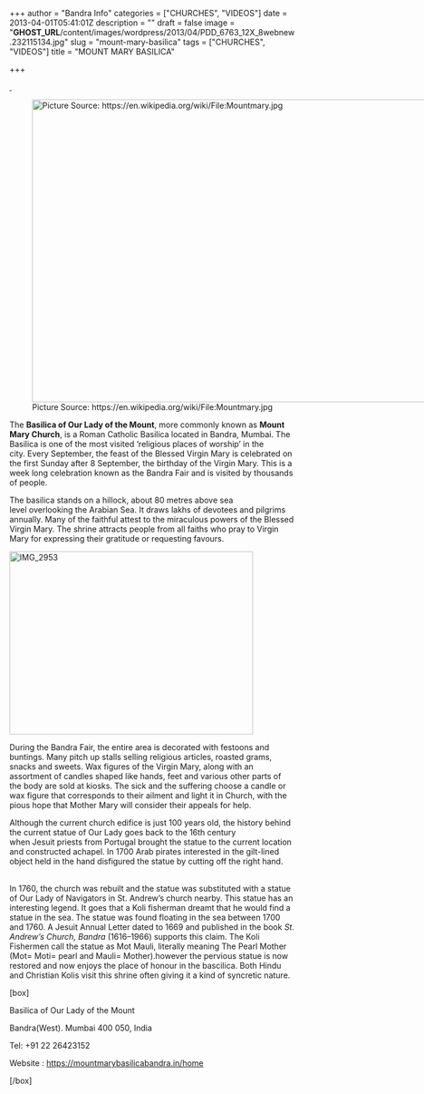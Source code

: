 +++
author = "Bandra Info"
categories = ["CHURCHES", "VIDEOS"]
date = 2013-04-01T05:41:01Z
description = ""
draft = false
image = "__GHOST_URL__/content/images/wordpress/2013/04/PDD_6763_12X_8webnew.232115134.jpg"
slug = "mount-mary-basilica"
tags = ["CHURCHES", "VIDEOS"]
title = "MOUNT MARY BASILICA"

+++


<p style="text-align: left;"><a href="__GHOST_URL__/content/images/wordpress/2013/04/IMG_2954.jpg"> </a></p>
<figure id="attachment_3727" aria-describedby="caption-attachment-3727" style="width: 800px" class="wp-caption aligncenter"><a href="https://i1.wp.com/bandra.info/wp-content/uploads/2013/04/800px-Mountmary.jpg?ssl=1"><img loading="lazy" class="size-full wp-image-3727 " alt="Picture Source: https://en.wikipedia.org/wiki/File:Mountmary.jpg" src="https://i1.wp.com/bandra.info/wp-content/uploads/2013/04/800px-Mountmary.jpg?resize=800%2C534&#038;ssl=1" width="800" height="534" srcset="https://i1.wp.com/bandra.info/wp-content/uploads/2013/04/800px-Mountmary.jpg?w=800&amp;ssl=1 800w, https://i1.wp.com/bandra.info/wp-content/uploads/2013/04/800px-Mountmary.jpg?resize=300%2C200&amp;ssl=1 300w" sizes="(max-width: 800px) 100vw, 800px" data-recalc-dims="1" /></a><figcaption id="caption-attachment-3727" class="wp-caption-text">Picture Source: https://en.wikipedia.org/wiki/File:Mountmary.jpg</figcaption></figure>
<p style="text-align: left;">The <b>Basilica of Our Lady of the Mount</b>, more commonly known as <b>Mount Mary Church</b>, is a Roman Catholic Basilica located in Bandra, Mumbai. The Basilica is one of the most visited &#8216;religious places of worship&#8217; in the city. Every September, the feast of the Blessed Virgin Mary is celebrated on the first Sunday after 8 September, the birthday of the Virgin Mary. This is a week long celebration known as the Bandra Fair and is visited by thousands of people.</p>
<p>The basilica stands on a hillock, about 80 metres above sea level overlooking the Arabian Sea. It draws lakhs of devotees and pilgrims annually. Many of the faithful attest to the miraculous powers of the Blessed Virgin Mary. The shrine attracts people from all faiths who pray to Virgin Mary for expressing their gratitude or requesting favours.</p>
<p><a href="https://i0.wp.com/bandra.info/wp-content/uploads/2013/04/IMG_2953.jpg?ssl=1"><img loading="lazy" class="alignright  wp-image-236" alt="IMG_2953" src="https://i0.wp.com/bandra.info/wp-content/uploads/2013/04/IMG_2953.jpg?resize=430%2C323&#038;ssl=1" width="430" height="323" srcset="https://i0.wp.com/bandra.info/wp-content/uploads/2013/04/IMG_2953.jpg?resize=1024%2C768&amp;ssl=1 1024w, https://i0.wp.com/bandra.info/wp-content/uploads/2013/04/IMG_2953.jpg?resize=300%2C225&amp;ssl=1 300w, https://i0.wp.com/bandra.info/wp-content/uploads/2013/04/IMG_2953.jpg?w=2048&amp;ssl=1 2048w, https://i0.wp.com/bandra.info/wp-content/uploads/2013/04/IMG_2953.jpg?w=1700&amp;ssl=1 1700w" sizes="(max-width: 430px) 100vw, 430px" data-recalc-dims="1" /></a></p>
<p>During the Bandra Fair, the entire area is decorated with festoons and buntings. Many pitch up stalls selling religious articles, roasted grams, snacks and sweets. Wax figures of the Virgin Mary, along with an assortment of candles shaped like hands, feet and various other parts of the body are sold at kiosks. The sick and the suffering choose a candle or wax figure that corresponds to their ailment and light it in Church, with the pious hope that Mother Mary will consider their appeals for help.</p>
<p>Although the current church edifice is just 100 years old, the history behind the current statue of Our Lady goes back to the 16th century when Jesuit priests from Portugal brought the statue to the current location and constructed achapel. In 1700 Arab pirates interested in the gilt-lined object held in the hand disfigured the statue by cutting off the right hand.</p>
<p><a href="__GHOST_URL__/content/images/wordpress/2013/04/PDD_6763_12X_8webnew.232115134.jpg"><br />
</a>In 1760, the church was rebuilt and the statue was substituted with a statue of Our Lady of Navigators in St. Andrew&#8217;s church nearby. This statue has an interesting legend. It goes that a Koli fisherman dreamt that he would find a statue in the sea. The statue was found floating in the sea between 1700 and 1760. A Jesuit Annual Letter dated to 1669 and published in the book <i>St. Andrew&#8217;s Church, Bandra</i> (1616–1966) supports this claim. The Koli Fishermen call the statue as Mot Mauli, literally meaning The Pearl Mother (Mot= Moti= pearl and Mauli= Mother).however the pervious statue is now restored and now enjoys the place of honour in the bascilica. Both Hindu and Christian Kolis visit this shrine often giving it a kind of syncretic nature.</p>
[box]
<p>Basilica of Our Lady of the Mount</p>
<p>Bandra(West). Mumbai 400 050, India</p>
<p>Tel: +91 22 26423152</p>
<p>Website : <a href="https://mountmarybasilicabandra.in/home">https://mountmarybasilicabandra.in/home</a></p>
[/box]
<p>&nbsp;</p>
<p>&nbsp;</p>
<p>&nbsp;</p>
<p>&nbsp;</p>



